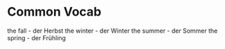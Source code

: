 # Common Vocab

the fall - der Herbst
the winter - der Winter 
the summer - der Sommer 
the spring - der Frühling

